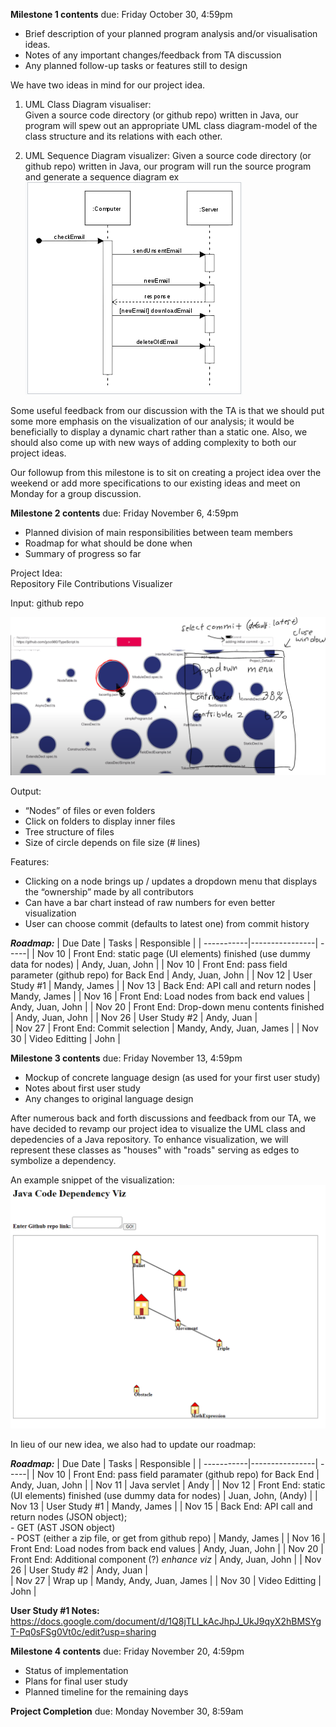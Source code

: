 **Milestone 1 contents** due: Friday October 30, 4:59pm
- Brief description of your planned program analysis and/or visualisation ideas.
- Notes of any important changes/feedback from TA discussion
- Any planned follow-up tasks or features still to design

We have two ideas in mind for our project idea.  

1. UML Class Diagram visualiser:  
Given a source code directory (or github repo) written in Java, our program will spew out an appropriate UML class diagram-model of the class structure and its relations with each other.  

2. UML Sequence Diagram visualizer:
Given a source code directory (or github repo) written in Java, our program will run the source program and generate a sequence diagram ex  
![Sequence Diagram](assets/sequence_diagram.PNG)  

Some useful feedback from our discussion with the TA is that we should put some more emphasis on the visualization of our analysis; it would be beneficially to display a dynamic chart rather than a static one.  Also, we should also come up with new ways of adding complexity to both our project ideas.

Our followup from this milestone is to sit on creating a project idea over the weekend or add more specifications to our existing ideas and meet on Monday for a group discussion.  
 

**Milestone 2 contents** due: Friday November 6, 4:59pm
- Planned division of main responsibilities between team members
- Roadmap for what should be done when
- Summary of progress so far

Project Idea:  
Repository File Contributions Visualizer

Input: github repo  

![Example](assets/PoC.PNG)  

Output: 
- “Nodes” of files or even folders 
- Click on folders to display inner files 
- Tree structure of files
- Size of circle depends on file size (# lines)

Features:
- Clicking on a node brings up / updates a dropdown menu that displays the “ownership” made by all contributors 
- Can have a bar chart instead of raw numbers for even better visualization 
- User can choose commit (defaults to latest one) from commit history

***Roadmap:*** 
| Due Date   | Tasks          | Responsible  |
| -----------|----------------| -----|
| Nov 10     | Front End: static page (UI elements) finished (use dummy data for nodes)     | Andy, Juan, John  |
| Nov 10     | Front End: pass field parameter (github repo) for Back End                   | Andy, Juan, John  |
| Nov 12     | User Study #1                                                                | Mandy, James |
| Nov 13     | Back End: API call and return nodes                                          | Mandy, James |
| Nov 16     | Front End: Load nodes from back end values                                   | Andy, Juan, John |
| Nov 20     | Front End: Drop-down menu contents finished                                  | Andy, Juan, John |
| Nov 26     | User Study #2                                                                | Andy, Juan |  
| Nov 27     | Front End: Commit selection                                                  | Mandy, Andy, Juan, James |
| Nov 30     | Video Editting                                                               | John |  




**Milestone 3 contents** due: Friday November 13, 4:59pm
- Mockup of concrete language design (as used for your first user study)
- Notes about first user study 
- Any changes to original language design

After numerous back and forth discussions and feedback from our TA, we have decided to revamp our project idea to visualize the UML class and depedencies of a Java repository.  To enhance visualization, we will represent these classes as "houses" with "roads" serving as edges to symbolize a dependency.

An example snippet of the visualization: 
![Example](assets/PoC2.PNG)  

In lieu of our new idea, we also had to update our roadmap:

***Roadmap:*** 
| Due Date   | Tasks          | Responsible  |
| -----------|----------------| -----|
| Nov 10     | Front End: pass field paramater (github repo) for Back End     | Andy, Juan, John  |
| Nov 11     | Java servlet                   | Andy |
| Nov 12     | Front End: static (UI elements) finished (use dummy data for nodes)          | Juan, John, (Andy) |
| Nov 13     | User Study #1                                                                | Mandy, James |
| Nov 15     | Back End: API call and return nodes (JSON object); <br> - GET (AST JSON object) <br> - POST (either a zip file, or get from github repo)                                                                           | Mandy, James |
| Nov 16     | Front End: Load nodes from back end values                                   | Andy, Juan, John |
| Nov 20     | Front End: Additional component (?) *enhance viz*                            | Andy, Juan, John |
| Nov 26     | User Study #2                                                                | Andy, Juan |  
| Nov 27     | Wrap up                                                                      | Mandy, Andy, Juan, James |
| Nov 30     | Video Editting                                                               | John |   
 
   
**User Study #1 Notes:** https://docs.google.com/document/d/1Q8jTLI_kAcJhpJ_UkJ9qyX2hBMSYgT-Pq0sFSg0Vt0c/edit?usp=sharing

**Milestone 4 contents** due: Friday November 20, 4:59pm
- Status of implementation
- Plans for final user study 
- Planned timeline for the remaining days

**Project Completion** due: Monday November 30, 8:59am

